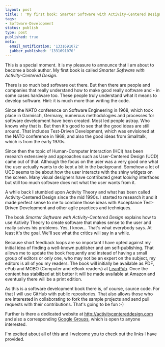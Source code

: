 ```yaml
---
layout: post
title: ! 'My first book: Smarter Software with Activity-Centered Design'
tags:
- Software-Development
status: publish
type: post
published: true
meta:
  email_notification: '1331691072'
  jabber_published: '1331691070'
---
```

This is a special moment. It is my pleasure to announce that I am about to become a book author. My first book is called <em>Smarter Software with Activity-Centered Design</em>.

There is so much bad software out there. But then there are people and companies that really understand how to make good really software and - in some cases hardware too. These people truly understand what it means to develop software. Hint: it is much more than writing the code.

Since the NATO conference on Software Engineering in 1968, which took place in Garmisch, Germany, numerous methodologies and processes for software development have been created. Most led people astray. Who knows why that is. But then it's good to see that the good ideas are still around. That includes Test-Driven Development, which was envisioned at the NATO conference in 1968, and also the good ideas from Smalltalk, which is from the early 1970s.

Since then the topic of Human-Computer Interaction (HCI) has been research extensively and approaches such as User-Centered Design (UCD) came out of that. Although the focus on the user was a very good one what the user actually wants to do kept a bit in the background. Somehow a lot of UCD seems to be about how the user interacts with the shiny widgets on the screen. Many visual designers have contributed great <em>looking</em> interfaces but still too much software does not what the user wants from it.

A while back I stumbled upon Activity Theory and what has been called Activity-Centered Design since the mid 1990s. I started to research it and it made perfect sense to me to combine those ideas with Acceptance Test-Driven Development and other agile practices and techniques.

The book <em>Smarter Software with Activity-Centered Design</em> explains how to use Activity Theory to create software that makes sense to the user and really solves his problems. Yes, I know… That's what everybody says. At least it's the goal. We'll see what the critics will say in a while.

Because short feedback loops are so important I have opted against my initial idea of finding a well-known publisher and am self-publishing. That allows me to update the book frequently and instead of having a small group of editors or only one, who may not be an expert on the subject, my editors is all of you my readers. The book will initially be available as PDF, ePub and MOBO (Computer and eBook readers) at <a href="http://leanpub.com/activitycentereddesign">LeanPub</a>. Once the content has stabilized at bit better it will be made available at Amazon and eventually there will be a print edition.

As this is a software development book there is, of course, source code. For that I will use GitHub with public repositories. That also allows those who are interested in collaborating to fork the sample projects and send pull requests with their contributions. That's going to be fun :-)

Further is there a dedicated website at <a href="http://activitycentereddesign.com/">http://activitycentereddesign.com</a> and also a corresponding <a href="https://groups.google.com/forum/#!forum/activity-centered-design">Google Groups</a>, which is open to anyone interested.

I'm excited about all of this and I welcome you to check out the links I have provided.
